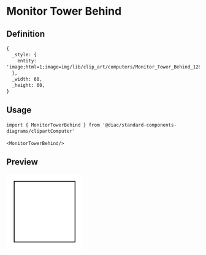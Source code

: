 # Monitor Tower Behind

## Definition

```
{
  _style: { 
    entity: 'image;html=1;image=img/lib/clip_art/computers/Monitor_Tower_Behind_128x128.pngstrokeColor=none;',
  },
  _width: 60,
  _height: 60,
}
```

## Usage

```
import { MonitorTowerBehind } from '@diac/standard-components-diagrams/clipartComputer'

<MonitorTowerBehind/>
```

## Preview

<img src="./monitor-tower-behind.png" width="200"/>
